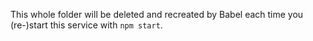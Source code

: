 This whole folder will be deleted and recreated by Babel each time you (re-)start this service with `npm start`.
